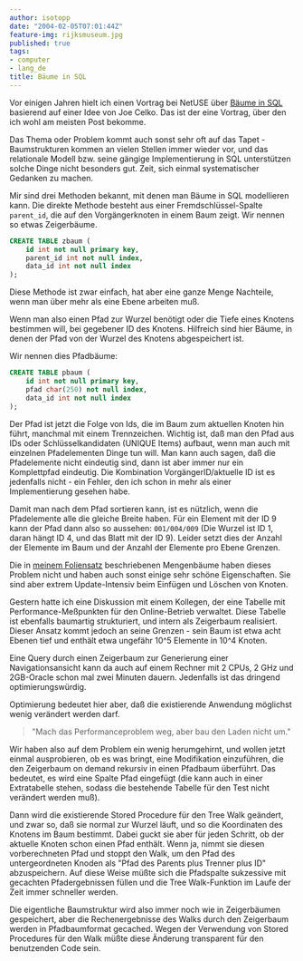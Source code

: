 ```yaml
---
author: isotopp
date: "2004-02-05T07:01:44Z"
feature-img: rijksmuseum.jpg
published: true
tags:
- computer
- lang_de
title: Bäume in SQL
---
```


Vor einigen Jahren hielt ich einen Vortrag bei NetUSE über
[Bäume in SQL](http://koehntopp.de/kris/artikel/sql-self-references/)
basierend auf einer Idee von Joe Celko.
Das ist der eine Vortrag, über den ich wohl am meisten Post bekomme.

Das Thema oder Problem kommt auch sonst sehr oft auf das Tapet - Baumstrukturen kommen an vielen Stellen immer wieder vor, und das relationale Modell bzw. seine gängige Implementierung in SQL unterstützen solche Dinge nicht besonders gut.
Zeit, sich einmal systematischer Gedanken zu machen.

Mir sind drei Methoden bekannt, mit denen man Bäume in SQL modellieren kann.
Die direkte Methode besteht aus einer Fremdschlüssel-Spalte `parent_id`, die auf den Vorgängerknoten in einem Baum zeigt.
Wir nennen so etwas Zeigerbäume.

```sql
CREATE TABLE zbaum (
    id int not null primary key,
    parent_id int not null index,
    data_id int not null index
);
```

Diese Methode ist zwar einfach, hat aber eine ganze Menge Nachteile, wenn man über mehr als eine Ebene arbeiten muß.

Wenn man also einen Pfad zur Wurzel benötigt oder die Tiefe eines Knotens bestimmen will, bei gegebener ID des Knotens.
Hilfreich sind hier Bäume, in denen der Pfad von der Wurzel des Knotens abgespeichert ist.

Wir nennen dies Pfadbäume:

```sql
CREATE TABLE pbaum (
    id int not null primary key,
    pfad char(250) not null index,
    data_id int not null index
);
```

Der Pfad ist jetzt die Folge von Ids, die im Baum zum aktuellen Knoten hin führt, manchmal mit einem Trennzeichen.
Wichtig ist, daß man den Pfad aus IDs oder Schlüsselkandidaten (UNIQUE Items) aufbaut, wenn man auch mit einzelnen Pfadelementen Dinge tun will.
Man kann auch sagen, daß die Pfadelemente nicht eindeutig sind, dann ist aber immer nur ein Komplettpfad eindeutig.
Die Kombination VorgängerID/aktuelle ID ist es jedenfalls nicht - ein Fehler, den ich schon in mehr als einer Implementierung gesehen habe.

Damit man nach dem Pfad sortieren kann, ist es nützlich, wenn die Pfadelemente alle die gleiche Breite haben.
Für ein Element mit der ID 9 kann der Pfad dann also so aussehen:
`001/004/009`
(Die Wurzel ist ID 1, daran hängt ID 4, und das Blatt mit der ID 9).
Leider setzt dies der Anzahl der Elemente im Baum und der Anzahl der Elemente pro Ebene Grenzen.

Die in
[meinem Foliensatz](http://koehntopp.de/kris/artikel/sql-self-references/) beschriebenen Mengenbäume haben dieses Problem nicht und haben auch sonst einige sehr schöne Eigenschaften.
Sie sind aber extrem Update-Intensiv beim Einfügen und Löschen von Knoten.

Gestern hatte ich eine Diskussion mit einem Kollegen, der eine Tabelle mit Performance-Meßpunkten für den Online-Betrieb verwaltet.
Diese Tabelle ist ebenfalls baumartig strukturiert, und intern als Zeigerbaum realisiert.
Dieser Ansatz kommt jedoch an seine Grenzen - sein Baum ist etwa acht Ebenen tief und enthält etwa ungefähr 10^5 Elemente in 10^4 Knoten.

Eine Query durch einen Zeigerbaum zur Generierung einer Navigationsansicht kann da auch auf einem Rechner mit 2 CPUs, 2 GHz und 2GB-Oracle schon mal zwei Minuten dauern.
Jedenfalls ist das dringend optimierungswürdig.

Optimierung bedeutet hier aber, daß die existierende Anwendung möglichst wenig verändert werden darf.

> "Mach das Performanceproblem weg, aber bau den Laden nicht um."

Wir haben also auf dem Problem ein wenig herumgehirnt, und wollen jetzt einmal ausprobieren, ob es was bringt, eine Modifikation einzuführen, die den Zeigerbaum on demand rekursiv in einen Pfadbaum überführt.
Das bedeutet, es wird eine Spalte Pfad eingefügt (die kann auch in einer Extratabelle stehen, sodass die bestehende Tabelle für den Test nicht verändert werden muß).

Dann wird die existierende Stored Procedure für den Tree Walk geändert, und zwar so, daß sie normal zur Wurzel läuft, und so die Koordinaten des Knotens im Baum bestimmt.
Dabei guckt sie aber für jeden Schritt, ob der aktuelle Knoten schon einen Pfad enthält.
Wenn ja, nimmt sie diesen vorberechneten Pfad und stoppt den Walk, um den Pfad des untergeordneten Knoden als "Pfad des Parents plus Trenner plus ID" abzuspeichern.
Auf diese Weise müßte sich die Pfadspalte sukzessive mit gecachten Pfadergebnissen füllen und die Tree Walk-Funktion im Laufe der Zeit immer schneller werden.

Die eigentliche Baumstruktur wird also immer noch wie in Zeigerbäumen gespeichert, aber die Rechenergebnisse des Walks durch den Zeigerbaum werden in Pfadbaumformat gecached.
Wegen der Verwendung von Stored Procedures für den Walk müßte diese Änderung transparent für den benutzenden Code sein.
